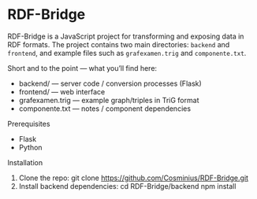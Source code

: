 # RDF-Bridge

RDF-Bridge is a JavaScript project for transforming and exposing data in RDF formats. The project contains two main directories: `backend` and `frontend`, and example files such as `grafexamen.trig` and `componente.txt`.

Short and to the point — what you’ll find here:
- backend/ — server code / conversion processes (Flask)
- frontend/ — web interface 
- grafexamen.trig — example graph/triples in TriG format
- componente.txt — notes / component dependencies

Prerequisites
- Flask
- Python

Installation 
1. Clone the repo:
   git clone https://github.com/Cosminius/RDF-Bridge.git
2. Install backend dependencies:
   cd RDF-Bridge/backend
   npm install
